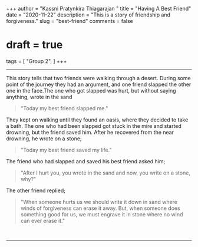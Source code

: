 +++
author = "Kassni Pratynkira Thiagarajan "
title = "Having A Best Friend"
date = "2020-11-22"
description = "This is a story of friendship and forgiveness."
slug = "best-friend"
comments = false
# draft = true
tags = [
    "Group 2",
]
+++

---

This story tells that two friends were walking through a desert. During some point of the journey they had an argument, and one friend slapped the other one in the face.The one who got slapped was hurt, but without saying anything, wrote in the sand 

> "Today my best friend slapped me."

They kept on walking until they found an oasis, where they decided to take a bath. The one who had been slapped got stuck in the mire and started drowning, but the friend saved him. After he recovered from the near drowning, he wrote on a stone;

> "Today my best friend saved my life."

The friend who had slapped and saved his best friend asked him;

>"After I hurt you, you wrote in the sand and now, you write on a stone, why?"

The other friend replied;

>"When someone hurts us we should write it down in sand where winds of forgiveness can erase it away. But, when someone does something good for us, we must engrave it in stone where no wind can ever erase it."

<br>

---
